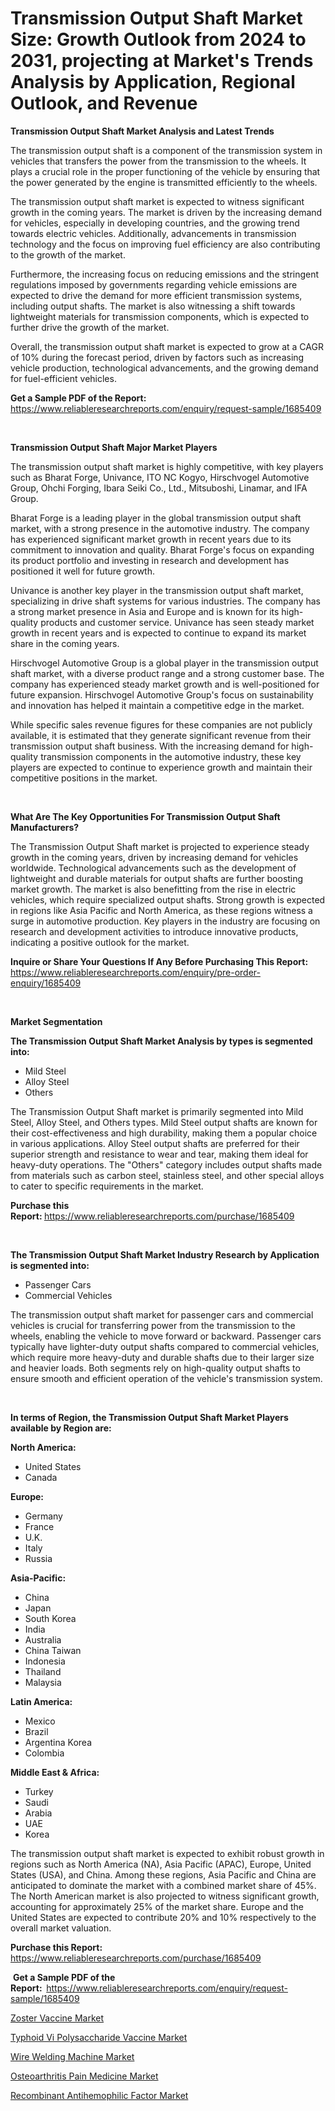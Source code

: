 <p><h1>Transmission Output Shaft Market Size: Growth Outlook from 2024 to 2031, projecting at Market's Trends Analysis by Application, Regional Outlook, and Revenue</h1></p><p><strong>Transmission Output Shaft Market Analysis and Latest Trends</strong></p>
<p><p>The transmission output shaft is a component of the transmission system in vehicles that transfers the power from the transmission to the wheels. It plays a crucial role in the proper functioning of the vehicle by ensuring that the power generated by the engine is transmitted efficiently to the wheels.</p><p>The transmission output shaft market is expected to witness significant growth in the coming years. The market is driven by the increasing demand for vehicles, especially in developing countries, and the growing trend towards electric vehicles. Additionally, advancements in transmission technology and the focus on improving fuel efficiency are also contributing to the growth of the market.</p><p>Furthermore, the increasing focus on reducing emissions and the stringent regulations imposed by governments regarding vehicle emissions are expected to drive the demand for more efficient transmission systems, including output shafts. The market is also witnessing a shift towards lightweight materials for transmission components, which is expected to further drive the growth of the market.</p><p>Overall, the transmission output shaft market is expected to grow at a CAGR of 10% during the forecast period, driven by factors such as increasing vehicle production, technological advancements, and the growing demand for fuel-efficient vehicles.</p></p>
<p><strong>Get a Sample PDF of the Report:&nbsp;</strong> <a href="https://www.reliableresearchreports.com/enquiry/request-sample/1685409">https://www.reliableresearchreports.com/enquiry/request-sample/1685409</a></p>
<p>&nbsp;</p>
<p><strong>Transmission Output Shaft Major Market Players</strong></p>
<p><p>The transmission output shaft market is highly competitive, with key players such as Bharat Forge, Univance, ITO NC Kogyo, Hirschvogel Automotive Group, Ohchi Forging, Ibara Seiki Co., Ltd., Mitsuboshi, Linamar, and IFA Group.</p><p>Bharat Forge is a leading player in the global transmission output shaft market, with a strong presence in the automotive industry. The company has experienced significant market growth in recent years due to its commitment to innovation and quality. Bharat Forge's focus on expanding its product portfolio and investing in research and development has positioned it well for future growth.</p><p>Univance is another key player in the transmission output shaft market, specializing in drive shaft systems for various industries. The company has a strong market presence in Asia and Europe and is known for its high-quality products and customer service. Univance has seen steady market growth in recent years and is expected to continue to expand its market share in the coming years.</p><p>Hirschvogel Automotive Group is a global player in the transmission output shaft market, with a diverse product range and a strong customer base. The company has experienced steady market growth and is well-positioned for future expansion. Hirschvogel Automotive Group's focus on sustainability and innovation has helped it maintain a competitive edge in the market.</p><p>While specific sales revenue figures for these companies are not publicly available, it is estimated that they generate significant revenue from their transmission output shaft business. With the increasing demand for high-quality transmission components in the automotive industry, these key players are expected to continue to experience growth and maintain their competitive positions in the market.</p></p>
<p>&nbsp;</p>
<p><strong>What Are The Key Opportunities For Transmission Output Shaft Manufacturers?</strong></p>
<p><p>The Transmission Output Shaft market is projected to experience steady growth in the coming years, driven by increasing demand for vehicles worldwide. Technological advancements such as the development of lightweight and durable materials for output shafts are further boosting market growth. The market is also benefitting from the rise in electric vehicles, which require specialized output shafts. Strong growth is expected in regions like Asia Pacific and North America, as these regions witness a surge in automotive production. Key players in the industry are focusing on research and development activities to introduce innovative products, indicating a positive outlook for the market.</p></p>
<p><strong>Inquire or Share Your Questions If Any Before Purchasing This Report:</strong> <a href="https://www.reliableresearchreports.com/enquiry/pre-order-enquiry/1685409">https://www.reliableresearchreports.com/enquiry/pre-order-enquiry/1685409</a></p>
<p>&nbsp;</p>
<p><strong>Market Segmentation</strong></p>
<p><strong>The Transmission Output Shaft Market Analysis by types is segmented into:</strong></p>
<p><ul><li>Mild Steel</li><li>Alloy Steel</li><li>Others</li></ul></p>
<p><p>The Transmission Output Shaft market is primarily segmented into Mild Steel, Alloy Steel, and Others types. Mild Steel output shafts are known for their cost-effectiveness and high durability, making them a popular choice in various applications. Alloy Steel output shafts are preferred for their superior strength and resistance to wear and tear, making them ideal for heavy-duty operations. The "Others" category includes output shafts made from materials such as carbon steel, stainless steel, and other special alloys to cater to specific requirements in the market.</p></p>
<p><strong>Purchase this Report:&nbsp;</strong><a href="https://www.reliableresearchreports.com/purchase/1685409">https://www.reliableresearchreports.com/purchase/1685409</a></p>
<p>&nbsp;</p>
<p><strong>The Transmission Output Shaft Market Industry Research by Application is segmented into:</strong></p>
<p><ul><li>Passenger Cars</li><li>Commercial Vehicles</li></ul></p>
<p><p>The transmission output shaft market for passenger cars and commercial vehicles is crucial for transferring power from the transmission to the wheels, enabling the vehicle to move forward or backward. Passenger cars typically have lighter-duty output shafts compared to commercial vehicles, which require more heavy-duty and durable shafts due to their larger size and heavier loads. Both segments rely on high-quality output shafts to ensure smooth and efficient operation of the vehicle's transmission system.</p></p>
<p>&nbsp;</p>
<p><strong>In terms of Region, the Transmission Output Shaft Market Players available by Region are:</strong></p>
<p>
    <p> <strong> North America: </strong>
        <ul>
            <li>United States</li>
            <li>Canada</li>
        </ul>
        </p> 
    <p> <strong> Europe: </strong>
        <ul>
            <li>Germany</li>
            <li>France</li>
            <li>U.K.</li>
            <li>Italy</li>
            <li>Russia</li>
        </ul>
        </p> 
    <p> <strong> Asia-Pacific: </strong>
        <ul>
            <li>China</li>
            <li>Japan</li>
            <li>South Korea</li>
            <li>India</li>
            <li>Australia</li>
            <li>China Taiwan</li>
            <li>Indonesia</li>
            <li>Thailand</li>
            <li>Malaysia</li>
        </ul>
        </p> 
    <p> <strong> Latin America: </strong>
        <ul>
            <li>Mexico</li>
            <li>Brazil</li>
            <li>Argentina Korea</li>
            <li>Colombia</li>
        </ul>
        </p> 
    <p> <strong> Middle East & Africa: </strong>
        <ul>
            <li>Turkey</li>
            <li>Saudi</li>
            <li>Arabia</li>
            <li>UAE</li>
            <li>Korea</li>
        </ul>
    </p>
    </p>
<p><p>The transmission output shaft market is expected to exhibit robust growth in regions such as North America (NA), Asia Pacific (APAC), Europe, United States (USA), and China. Among these regions, Asia Pacific and China are anticipated to dominate the market with a combined market share of 45%. The North American market is also projected to witness significant growth, accounting for approximately 25% of the market share. Europe and the United States are expected to contribute 20% and 10% respectively to the overall market valuation.</p></p>
<p><strong>Purchase this Report: </strong><a href="https://www.reliableresearchreports.com/purchase/1685409">https://www.reliableresearchreports.com/purchase/1685409</a></p>
<p>&nbsp;<strong>Get a Sample PDF of the Report:&nbsp;&nbsp;</strong><a href="https://www.reliableresearchreports.com/enquiry/request-sample/1685409">https://www.reliableresearchreports.com/enquiry/request-sample/1685409</a></p>
<p><strong></strong></p>
<p><p><a href="https://medium.com/@lawrenceburns7577/zoster-vaccine-market-insight-market-trends-growth-forecasted-from-2024-to-2031-9a684534d043">Zoster Vaccine Market</a></p><p><a href="https://medium.com/@lawrenceburns7577/typhoid-vi-polysaccharide-vaccine-market-research-report-its-history-and-forecast-2024-to-2031-336d8928005e">Typhoid Vi Polysaccharide Vaccine Market</a></p><p><a href="https://github.com/bobicer/Market-Research-Report-List-2/blob/main/wire-welding-machine-market.md">Wire Welding Machine Market</a></p><p><a href="https://medium.com/@tomazemlak97885/osteoarthritis-pain-medicine-market-size-market-outlook-and-market-forecast-2024-to-2031-553a8bc2a0e3">Osteoarthritis Pain Medicine Market</a></p><p><a href="https://medium.com/@tomazemlak97885/recombinant-antihemophilic-factor-market-insights-into-market-cagr-market-trends-and-growth-1bdd8cf490cd">Recombinant Antihemophilic Factor Market</a></p></p>